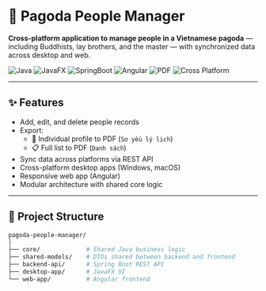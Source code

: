 # 🙏 Pagoda People Manager

**Cross-platform application to manage people in a Vietnamese pagoda** — including Buddhists, lay brothers, and the master — with synchronized data across desktop and web.

![Java](https://img.shields.io/badge/Core-Java-blue?logo=java)
![JavaFX](https://img.shields.io/badge/Desktop-JavaFX-green?logo=openjfx)
![SpringBoot](https://img.shields.io/badge/Backend-SpringBoot-brightgreen?logo=springboot)
![Angular](https://img.shields.io/badge/Web-Angular-red?logo=angular)
![PDF](https://img.shields.io/badge/Export-PDF-critical?logo=adobeacrobatreader)
![Cross Platform](https://img.shields.io/badge/Desktop-Windows%20%7C%20macOS-informational)

---

## ✨ Features

- Add, edit, and delete people records
- Export:
  - 📄 Individual profile to PDF (`Sơ yếu lý lịch`)
  - 📋 Full list to PDF (`Danh sách`)
- Sync data across platforms via REST API
- Cross-platform desktop apps (Windows, macOS)
- Responsive web app (Angular)
- Modular architecture with shared core logic

---

## 🧱 Project Structure

```bash
pagoda-people-manager/
│
├── core/             # Shared Java business logic
├── shared-models/    # DTOs shared between backend and frontend
├── backend-api/      # Spring Boot REST API
├── desktop-app/      # JavaFX UI
└── web-app/          # Angular frontend
